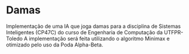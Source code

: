 # Damas
Implementação de uma IA que joga damas para a disciplina de Sistemas Inteligentes (CP47C) do curso de Engenharia de Computação da UTFPR-Toledo 
A implementação será feita utilizando o algoritmo Minimax e otimizado pelo uso da Poda Alpha-Beta.
